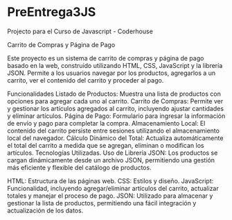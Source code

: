 # PreEntrega3JS
Projecto para el Curso de Javascript - Coderhouse

Carrito de Compras y Página de Pago

Este proyecto es un sistema de carrito de compras y página de pago basado en la web, construido utilizando HTML, CSS, JavaScript  y la librería JSON. Permite a los usuarios navegar por los productos, agregarlos a un carrito, ver el contenido del carrito y proceder al pago.

Funcionalidades
Listado de Productos: Muestra una lista de productos con opciones para agregar cada uno al carrito.
Carrito de Compras: Permite ver y gestionar los artículos agregados al carrito, incluyendo ajustar cantidades y eliminar artículos.
Página de Pago: Formulario para ingresar la información de envío y pago para completar la compra.
Almacenamiento Local: El contenido del carrito persiste entre sesiones utilizando el almacenamiento local del navegador.
Cálculo Dinámico del Total: Actualiza automáticamente el total del carrito a medida que se agregan, eliminan o modifican los artículos.
Tecnologías Utilizadas.
Uso de Librería JSON: Los productos se cargan dinámicamente desde un archivo JSON, permitiendo una gestión más eficiente y flexible del catálogo de productos.

HTML: Estructura de las páginas web.
CSS: Estilos y diseño.
JavaScript: Funcionalidad, incluyendo agregar/eliminar artículos del carrito, actualizar totales y manejar el proceso de pago.
JSON: Utilizado para almacenar y gestionar la lista de productos, permitiendo una fácil integración y actualización de los datos.
